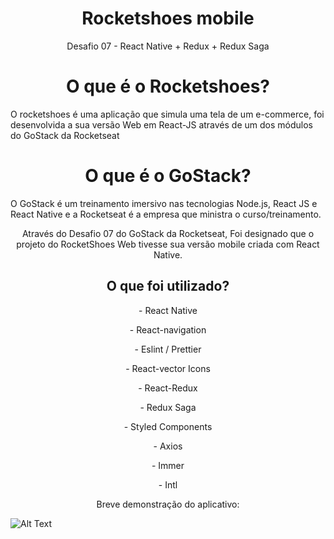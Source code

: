  <h1 align="center">Rocketshoes mobile</h1>
 <p align="center">Desafio 07 - React Native + Redux + Redux Saga</p>
 
 <h1 align="center"> O que é o Rocketshoes?</h1>
 O rocketshoes é uma aplicação que simula uma tela de um e-commerce, foi desenvolvida a sua versão Web em React-JS através de um dos módulos do GoStack da Rocketseat
 
 <h1 align="center">O que é o GoStack?</h1>
 O GoStack é um treinamento imersivo nas tecnologias Node.js, React JS e React Native e a Rocketseat é a empresa que ministra o curso/treinamento.
 
 <p align="center">
  Através do Desafio 07 do GoStack da Rocketseat, Foi designado que o projeto do RocketShoes Web tivesse sua versão mobile criada com React Native.
  
  <h2 align="center">O que foi utilizado?   </h2>
  
  <p align="center">- React Native</p>
  <p align="center">-  React-navigation</p>
  <p align="center">- Eslint / Prettier</p>
  <p align="center">- React-vector Icons</p>
  <p align="center">- React-Redux</p>
  <p align="center">- Redux Saga</p>
  <p align="center">- Styled Components</p>
  <p align="center">- Axios</p>
  <p align="center">- Immer</p>
  <p align="center">- Intl</p>

 
 <p align="center">Breve demonstração do aplicativo:</p>
 
![Alt Text](https://user-images.githubusercontent.com/54908803/69250727-fad8df80-0b8e-11ea-85a4-bc4875c3ed69.gif)


